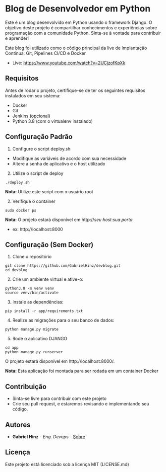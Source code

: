 # Blog de Desenvolvedor em Python

Este é um blog desenvolvido em Python usando o framework Django. O objetivo deste projeto é compartilhar conhecimentos e experiências sobre programação com a comunidade Python. Sinta-se à vontade para contribuir e aprender!

Este blog foi utilizado como o código principal da live de Implantação Contínua: Git, Pipelines CI/CD e Docker
* Live: https://www.youtube.com/watch?v=2UCjzofKpXk

## Requisitos
Antes de rodar o projeto, certifique-se de ter os seguintes requisitos instalados em seu sistema:

- Docker
- Git
- Jenkins (opcional)
- Python 3.8 (com o virtualenv instalado)

## Configuração Padrão

1. Configure o script deploy.sh
* Modifique as variáveis de acordo com sua necessidade
* Altere a senha de aplicativo e o host utilizado

2. Utilize o script de deploy

  ```shell
  ./deploy.sh
  ```
   **Nota:** Utilize este script com o usuário root

2. Verifique o container

  ```shell
  sudo docker ps
  ```

 **Nota:** O projeto estará disponível em http://_seu host_:_sua porta_
 * ex: http://localhost:8000
   
## Configuração (Sem Docker)

1. Clone o repositório

  ```shell
  git clone https://github.com/GabrielHinz/devblog.git
  cd devblog
  ```
   
2. Crie um ambiente virtual e ative-o:

  ```shell
  python3.8 -m venv venv
  source venv/bin/activate
  ```

3. Instale as dependências:

  ```shell
  pip install -r app/requirements.txt
  ``` 
  
4. Realize as migrações para o seu banco de dados:

  ```shell
  python manage.py migrate
  ``` 

5. Rode o aplicativo DJANGO

  ```shell
  cd app
  python manage.py runserver
  ``` 

O projeto estará disponível em http://localhost:8000/.

 **Nota:** Esta aplicação foi montada para ser rodada em um container Docker
  
## Contribuição
* Sinta-se livre para contribuir com este projeto
* Crie seu pull request, e estaremos revisando e implementando seu código.

## Autores
- **Gabriel Hinz** - *Eng. Devops* -
    [Sobre](https://gabriel.legendproject.com.br/)
    
## Licença
Este projeto está licenciado sob a licença MIT (LICENSE.md)
